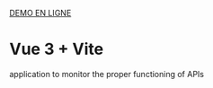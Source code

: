 <a href="https://api-monitoring-vue.herokuapp.com/">DEMO EN LIGNE</a>
# Vue 3 + Vite

application to monitor the proper functioning of APIs
